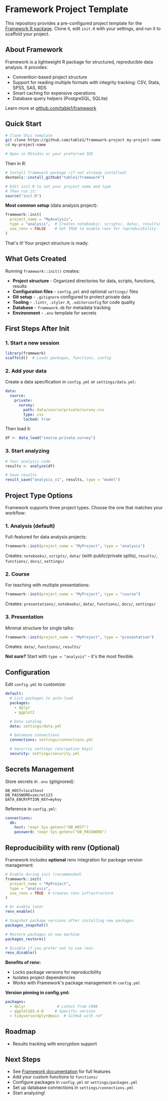 # Framework Project Template

This repository provides a pre-configured project template for the [Framework R package](https://github.com/table1/framework). Clone it, edit `init.R` with your settings, and run it to scaffold your project.


## About Framework

Framework is a lightweight R package for structured, reproducible data analysis. It provides:
- Convention-based project structure
- Support for reading multiple formats with integrity tracking: CSV, Stata, SPSS, SAS, RDS
- Smart caching for expensive operations
- Database query helpers (PostgreSQL, SQLite)

Learn more at [github.com/table1/framework](https://github.com/table1/framework)

## Quick Start

```bash
# Clone this template
git clone https://github.com/table1/framework-project my-project-name
cd my-project-name

# Open in RStudio or your preferred IDE
```

Then in R:

```r
# Install framework package (if not already installed)
devtools::install_github("table1/framework")

# Edit init.R to set your project name and type
# Then run it:
source("init.R")
```

**Most common setup** (data analysis project):
```r
framework::init(
  project_name = "MyAnalysis",
  type = "analysis",  # Creates notebooks/, scripts/, data/, results/
  use_renv = FALSE    # Set TRUE to enable renv for reproducibility
)
```

That's it! Your project structure is ready.

## What Gets Created

Running `framework::init()` creates:

- **Project structure** - Organized directories for data, scripts, functions, results
- **Configuration files** - `config.yml` and optional `settings/` files
- **Git setup** - `.gitignore` configured to protect private data
- **Tooling** - `.lintr`, `.styler.R`, `.editorconfig` for code quality
- **Database** - `framework.db` for metadata tracking
- **Environment** - `.env` template for secrets

## First Steps After Init

### 1. Start a new session

```r
library(framework)
scaffold()  # Loads packages, functions, config
```

### 2. Add your data

Create a data specification in `config.yml` or `settings/data.yml`:

```yaml
data:
  source:
    private:
      survey:
        path: data/source/private/survey.csv
        type: csv
        locked: true
```

Then load it:

```r
df <- data_load("source.private.survey")
```

### 3. Start analyzing

```r
# Your analysis code
results <- analyze(df)

# Save results
result_save("analysis_v1", results, type = "model")
```

## Project Type Options

Framework supports three project types. Choose the one that matches your workflow:

### 1. Analysis (default)
Full-featured for data analysis projects:
```r
framework::init(project_name = "MyProject", type = "analysis")
```
Creates: `notebooks/`, `scripts/`, `data/` (with public/private splits), `results/`, `functions/`, `docs/`, `settings/`

### 2. Course
For teaching with multiple presentations:
```r
framework::init(project_name = "MyProject", type = "course")
```
Creates: `presentations/`, `notebooks/`, `data/`, `functions/`, `docs/`, `settings/`

### 3. Presentation
Minimal structure for single talks:
```r
framework::init(project_name = "MyProject", type = "presentation")
```
Creates: `data/`, `functions/`, `results/`

**Not sure?** Start with `type = "analysis"` - it's the most flexible.

## Configuration

Edit `config.yml` to customize:

```yaml
default:
  # List packages to auto-load
  packages:
    - dplyr
    - ggplot2

  # Data catalog
  data: settings/data.yml

  # Database connections
  connections: settings/connections.yml

  # Security settings (encryption keys)
  security: settings/security.yml
```

## Secrets Management

Store secrets in `.env` (gitignored):

```env
DB_HOST=localhost
DB_PASSWORD=secret123
DATA_ENCRYPTION_KEY=mykey
```

Reference in `config.yml`:

```yaml
connections:
  db:
    host: !expr Sys.getenv("DB_HOST")
    password: !expr Sys.getenv("DB_PASSWORD")
```

## Reproducibility with renv (Optional)

Framework includes **optional** renv integration for package version management:

```r
# Enable during init (recommended)
framework::init(
  project_name = "MyProject",
  type = "analysis",
  use_renv = TRUE  # Creates renv infrastructure
)

# Or enable later
renv_enable()

# Snapshot package versions after installing new packages
packages_snapshot()

# Restore packages on new machine
packages_restore()

# Disable if you prefer not to use renv
renv_disable()
```

**Benefits of renv:**
- Locks package versions for reproducibility
- Isolates project dependencies
- Works with Framework's package management in `config.yml`

**Version pinning in config.yml:**
```yaml
packages:
  - dplyr              # Latest from CRAN
  - ggplot2@3.4.0     # Specific version
  - tidyverse/dplyr@main  # GitHub with ref
```

## Roadmap

- Results tracking with encryption support

## Next Steps

- See [Framework documentation](https://github.com/table1/framework) for full features
- Add your custom functions to `functions/`
- Configure packages in `config.yml` or `settings/packages.yml`
- Set up database connections in `settings/connections.yml`
- Start analyzing!
